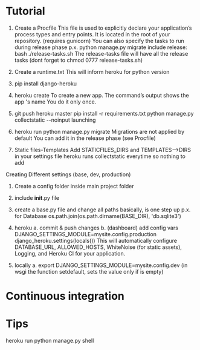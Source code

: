 # Tutorial

1. Create a Procfile
This file is used to explicitly declare your application’s process types and entry points. It is located in the root of your repository.
(requires gunicorn)
You can also specify the tasks to run during release phase p.x.
python manage.py migrate
include release: bash ./release-tasks.sh
The release-tasks file will have all the release tasks
(dont forget to chmod 0777 release-tasks.sh)

2. Create a runtime.txt
This will inform heroku for python version


2. pip install django-heroku


3. heroku create
To create a new app. The command’s output shows the app 's name
You do it only once.


4. git push heroku master
pip install -r requirements.txt
python manage.py collectstatic --noinput
launching


5.  heroku run python manage.py migrate
Migrations are not applied by default
You can add it in the release phase (see Procfile)


6. Static files-Templates
Add STATICFILES_DIRS and TEMPLATES-->DIRS in your settings file
heroku runs collectstatic everytime so nothing to add




Creating Different settings (base, dev, production)

1. Create a config folder inside main project folder

2. include __init__.py file

3. create a base.py file and change all paths
basically, is one step up p.x. for Database
os.path.join(os.path.dirname(BASE_DIR), 'db.sqlite3')

4. heroku
a. commit & push changes
b. (dashboard) add config vars DJANGO_SETTINGS_MODULE=mysite.config.production
django_heroku.settings(locals())
This will automatically configure DATABASE_URL, ALLOWED_HOSTS, WhiteNoise (for static assets), Logging, and Heroku CI for your application.

5. locally
a.  export DJANGO_SETTINGS_MODULE=mysite.config.dev
(in wsgi the function setdefault, sets the value only if is empty)


# Continuous integration 

# Tips
heroku run python manage.py shell
